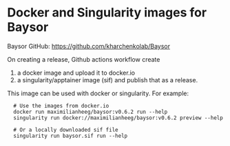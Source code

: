 # Docker and Singularity images for Baysor

Baysor GitHub: https://github.com/kharchenkolab/Baysor

On creating a release, Github actions workflow create
1. a docker image and upload it to docker.io
2. a singularity/apptainer image (sif) and publish that as a release.

This image can be used with docker or singularity. For example:

      # Use the images from docker.io
      docker run maximilianheeg/baysor:v0.6.2 run --help  
      singularity run docker://maximilianheeg/baysor:v0.6.2 preview --help

      # Or a locally downloaded sif file
      singularity run baysor.sif run --help
